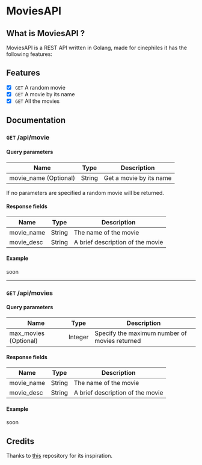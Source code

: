 # MoviesAPI

## What is MoviesAPI ?

MoviesAPI is a REST API written in Golang, made for cinephiles it has the following features:

## Features

- [X] `GET` A random movie
- [X] `GET` A movie by its name
- [X] `GET` All the movies

## Documentation

### `GET` /api/movie

#### Query parameters

| Name                  | Type          | Description
|-----------------------|---------------|-------------------------|
| movie_name (Optional) | String        | Get a movie by its name |

If no parameters are specified a random movie will be returned.

#### Response fields

| Name                  | Type          | Description
|-----------------------|---------------|----------------------------------|
| movie_name            | String        | The name of the movie            |
| movie_desc            | String        | A brief description of the movie |

#### Example

soon

---

### `GET` /api/movies

#### Query parameters

| Name                  | Type          | Description
|-----------------------|---------------|-----------------------------------------------|
| max_movies (Optional) | Integer       | Specify the maximum number of movies returned |

#### Response fields

| Name                  | Type          | Description
|-----------------------|---------------|-------------------------------------------------------------------------|
| movie_name            | String        | The name of the movie                                                   |
| movie_desc            | String        | A brief description of the movie                                        |

#### Example

soon

## Credits
Thanks to [this](github.com/BonBot-Team/BonAPI) repository for its inspiration.